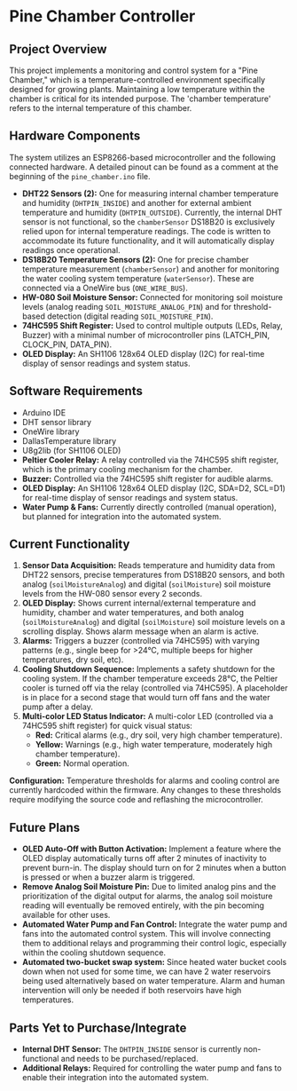 # Pine Chamber Controller

## Project Overview
This project implements a monitoring and control system for a "Pine Chamber," which is a temperature-controlled environment specifically designed for growing plants. Maintaining a low temperature within the chamber is critical for its intended purpose. The 'chamber temperature' refers to the internal temperature of this chamber.

## Hardware Components
The system utilizes an ESP8266-based microcontroller and the following connected hardware. A detailed pinout can be found as a comment at the beginning of the `pine_chamber.ino` file.

*   **DHT22 Sensors (2):** One for measuring internal chamber temperature and humidity (`DHTPIN_INSIDE`) and another for external ambient temperature and humidity (`DHTPIN_OUTSIDE`). Currently, the internal DHT sensor is not functional, so the `chamberSensor` DS18B20 is exclusively relied upon for internal temperature readings. The code is written to accommodate its future functionality, and it will automatically display readings once operational.
*   **DS18B20 Temperature Sensors (2):** One for precise chamber temperature measurement (`chamberSensor`) and another for monitoring the water cooling system temperature (`waterSensor`). These are connected via a OneWire bus (`ONE_WIRE_BUS`).
*   **HW-080 Soil Moisture Sensor:** Connected for monitoring soil moisture levels (analog reading `SOIL_MOISTURE_ANALOG_PIN`) and for threshold-based detection (digital reading `SOIL_MOISTURE_PIN`).
*   **74HC595 Shift Register:** Used to control multiple outputs (LEDs, Relay, Buzzer) with a minimal number of microcontroller pins (LATCH_PIN, CLOCK_PIN, DATA_PIN).
*   **OLED Display:** An SH1106 128x64 OLED display (I2C) for real-time display of sensor readings and system status.

## Software Requirements
*   Arduino IDE
*   DHT sensor library
*   OneWire library
*   DallasTemperature library
*   U8g2lib (for SH1106 OLED)
*   **Peltier Cooler Relay:** A relay controlled via the 74HC595 shift register, which is the primary cooling mechanism for the chamber.
*   **Buzzer:** Controlled via the 74HC595 shift register for audible alarms.
*   **OLED Display:** An SH1106 128x64 OLED display (I2C, SDA=D2, SCL=D1) for real-time display of sensor readings and system status.
*   **Water Pump & Fans:** Currently directly controlled (manual operation), but planned for integration into the automated system.

## Current Functionality
1.  **Sensor Data Acquisition:** Reads temperature and humidity data from DHT22 sensors, precise temperatures from DS18B20 sensors, and both analog (`soilMoistureAnalog`) and digital (`soilMoisture`) soil moisture levels from the HW-080 sensor every 2 seconds.
2.  **OLED Display:** Shows current internal/external temperature and humidity, chamber and water temperatures, and both analog (`soilMoistureAnalog`) and digital (`soilMoisture`) soil moisture levels on a scrolling display. Shows alarm message when an alarm is active.
3.  **Alarms:** Triggers a buzzer (controlled via 74HC595) with varying patterns (e.g., single beep for >24°C, multiple beeps for higher temperatures, dry soil, etc).
4.  **Cooling Shutdown Sequence:** Implements a safety shutdown for the cooling system. If the chamber temperature exceeds 28°C, the Peltier cooler is turned off via the relay (controlled via 74HC595). A placeholder is in place for a second stage that would turn off fans and the water pump after a delay.
5.  **Multi-color LED Status Indicator:** A multi-color LED (controlled via a 74HC595 shift register) for quick visual status:
    *   **Red:** Critical alarms (e.g., dry soil, very high chamber temperature).
    *   **Yellow:** Warnings (e.g., high water temperature, moderately high chamber temperature).
    *   **Green:** Normal operation.

**Configuration:** Temperature thresholds for alarms and cooling control are currently hardcoded within the firmware. Any changes to these thresholds require modifying the source code and reflashing the microcontroller.

## Future Plans
*   **OLED Auto-Off with Button Activation:** Implement a feature where the OLED display automatically turns off after 2 minutes of inactivity to prevent burn-in. The display should turn on for 2 minutes when a button is pressed or when a buzzer alarm is triggered.
*   **Remove Analog Soil Moisture Pin:** Due to limited analog pins and the prioritization of the digital output for alarms, the analog soil moisture reading will eventually be removed entirely, with the pin becoming available for other uses.
*   **Automated Water Pump and Fan Control:** Integrate the water pump and fans into the automated control system. This will involve connecting them to additional relays and programming their control logic, especially within the cooling shutdown sequence.
* **Automated two-bucket swap system:** Since heated water bucket cools down when not used for some time, we can have 2 water reservoirs being used alternatively based on water temperature. Alarm and human intervention will only be needed if both reservoirs have high temperatures.

## Parts Yet to Purchase/Integrate
*   **Internal DHT Sensor:** The `DHTPIN_INSIDE` sensor is currently non-functional and needs to be purchased/replaced.
*   **Additional Relays:** Required for controlling the water pump and fans to enable their integration into the automated system.
